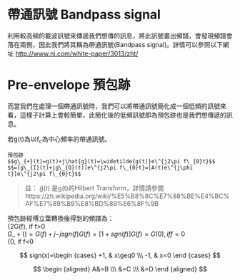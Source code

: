# 帶通訊號 Bandpass signal
利用較高頻的載波訊號來傳遞我們想傳的訊息，將此訊號畫出頻譜，會發現頻譜會落在兩側，因此我們將其稱為帶通訊號(Bandpass signal)。詳情可以參照以下網址
http://www.ni.com/white-paper/3013/zht/  

# Pre-envelope 預包跡
而當我們在處理一個帶通訊號時，我們可以將帶通訊號簡化成一個低頻的訊號來看，這樣子計算上會較簡單，此簡化後的低頻訊號即為預包跡也是我們想傳遞的訊息。  
  
若g(t)為以f<sub>c</sub>為中心頻率的帶通訊號。  

	預包跡 
	$$g\_{+}(t)=g(t)+j\hat{g}(t)=\widetilde{g(t)}e\^{j2\pi f\_{0}t}$$ 
	$$=[g\_{I}(t)+jg\_{Q}(t)]e\^{j2\pi f\_{0}t}=[A(t)e\^{j\phi t}]e\^{j2\pi f\_{0}t}$$

> 註： $\hat{g}(t)$ 是g(t)的Hilbert Transform，詳情請參閱https://zh.wikipedia.org/wiki/%E5%B8%8C%E7%88%BE%E4%BC%AF%E7%89%B9%E8%BD%89%E6%8F%9B  
  
預包跡經傅立葉轉換後得到的頻譜為：  
                                               {2G(f), if f>0  
$G\_{+}()=G(f)+j{-jsgn(f)G(f)}=[1+sgn(f)]G(f)=G(0), if f=0$  
                                            {0, if f<0




$$
sign(x)=\begin {cases}
+1, & x\geq0 \\\
-1, & x<0
\end {cases}
$$

$$
\begin {aligned}
A&=B \\\
&=C \\\
&=D
\end {aligned}
$$
